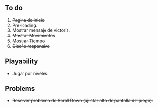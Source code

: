 ## To do

1. <s>Pagina de inicio</s>.
2. Pre-loading.
3. Mostrar mensaje de victoria.
4. <s>Mostrar Movimientos</s>
5. <s>Mostrar Tiempo</s>
6. <s>Diseño responsive</s>

## Playability

- Jugar por niveles.

## Problems

- <s>Resolver problema de Scroll Down (ajustar alto de pantalla del juego).</s>
